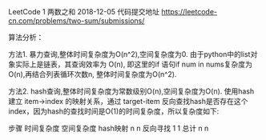 LeetCode 1 两数之和 
2018-12-05
代码提交地址 https://leetcode-cn.com/problems/two-sum/submissions/

算法分析：

方法1. 暴力查询,整体时间复杂度为O(n^2),空间复杂度为0. 由于python中的list对象实际上是链表，其查询效率为 O(n), 即这里的if 语句if num in nums复杂度为O(n),再结合列表循环次数n, 整体时间复杂度为O(n^2).

方法2. hash查询,整体时间复杂度为常数级别O(n),空间复杂度为O(n). 使用hash建立 item->index 的映射关系，通过 target-item 反向查找hash是否存在这个index，因为hash的查找时间是O(1)的时间复杂度，所以复杂度如下:

步骤  时间复杂度   空间复杂度
hash映射  n   n
反向寻找  1   1
总计  n   n

